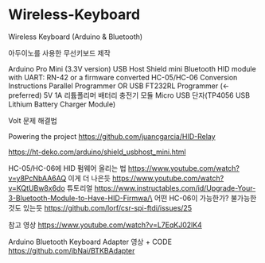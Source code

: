 # Wireless-Keyboard
Wireless Keyboard (Arduino &amp; Bluetooth)

아두이노를 사용한 무선키보드 제작


Arduino Pro Mini (3.3V version)
USB Host Shield mini
Bluetooth HID module with UART: RN-42 or a firmware converted HC-05/HC-06
Conversion Instructions Parallel Programmer OR USB FT232RL Programmer (<-preferred)
5V 1A 리튬폴리머 배터리 충전기 모듈 Micro USB 단자(TP4056 USB Lithium Battery Charger Module)

Volt 문제 해결법

Powering the project
https://github.com/juancgarcia/HID-Relay

https://ht-deko.com/arduino/shield_usbhost_mini.html

HC-05/HC-06에 HID 펌웨어 올리는 법
https://www.youtube.com/watch?v=y8PcNbAA6AQ
이게 더 나은듯
https://www.youtube.com/watch?v=KQtUBw8x6do
튜토리얼
https://www.instructables.com/id/Upgrade-Your-3-Bluetooth-Module-to-Have-HID-Firmwa/\
어떤 HC-06이 가능한가? 불가능한것도 있는듯
https://github.com/lorf/csr-spi-ftdi/issues/25


참고 영상
https://www.youtube.com/watch?v=L7EqKJ02lK4

Arduino Bluetooth Keyboard Adapter 영상 + CODE
https://github.com/ibNai/BTKBAdapter


